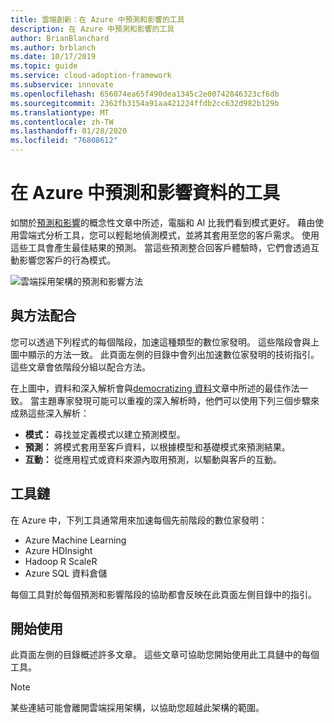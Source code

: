 ```yaml
---
title: 雲端創新：在 Azure 中預測和影響的工具
description: 在 Azure 中預測和影響的工具
author: BrianBlanchard
ms.author: brblanch
ms.date: 10/17/2019
ms.topic: guide
ms.service: cloud-adoption-framework
ms.subservice: innovate
ms.openlocfilehash: 656074ea65f490dea1345c2e00742846323cf6db
ms.sourcegitcommit: 2362fb3154a91aa421224ffdb2cc632d982b129b
ms.translationtype: MT
ms.contentlocale: zh-TW
ms.lasthandoff: 01/28/2020
ms.locfileid: "76808612"
---
```

# <a name="tools-to-predict-and-influence-data-in-azure"></a>在 Azure 中預測和影響資料的工具

如關於[預測和影響](../considerations/predict.md)的概念性文章中所述，電腦和 AI 比我們看到模式更好。 藉由使用雲端式分析工具，您可以輕鬆地偵測模式，並將其套用至您的客戶需求。 使用這些工具會產生最佳結果的預測。 當這些預測整合回客戶體驗時，它們會透過互動影響您客戶的行為模式。

![雲端採用架構的預測和影響方法](../../_images/innovate/predict-and-influence.png)

## <a name="alignment-to-the-methodology"></a>與方法配合

您可以透過下列程式的每個階段，加速這種類型的數位家發明。 這些階段會與上圖中顯示的方法一致。 此頁面左側的目錄中會列出加速數位家發明的技術指引。 這些文章會依階段分組以配合方法。

在上圖中，資料和深入解析會與[democratizing 資料](./data.md)文章中所述的最佳作法一致。 當主題專家發現可能可以重複的深入解析時，他們可以使用下列三個步驟來成熟這些深入解析：

- **模式：** 尋找並定義模式以建立預測模型。
- **預測：** 將模式套用至客戶資料，以根據模型和基礎模式來預測結果。
- **互動：** 從應用程式或資料來源內取用預測，以驅動與客戶的互動。

## <a name="toolchain"></a>工具鏈

在 Azure 中，下列工具通常用來加速每個先前階段的數位家發明：

- Azure Machine Learning
- Azure HDInsight
- Hadoop R ScaleR
- Azure SQL 資料倉儲

每個工具對於每個預測和影響階段的協助都會反映在此頁面左側目錄中的指引。

## <a name="get-started"></a>開始使用

此頁面左側的目錄概述許多文章。 這些文章可協助您開始使用此工具鏈中的每個工具。

> [!NOTE]
> 某些連結可能會離開雲端採用架構，以協助您超越此架構的範圍。
